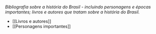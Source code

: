 *Bibliografia sobre a história do Brasil - incluindo personagens e épocas importantes; livros e autores que tratam sobre a história do Brasil.*

- [[Livros e autores]]
- [[Personagens importantes]]


